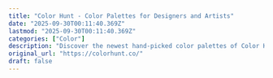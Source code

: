 ```yaml
---
title: "Color Hunt - Color Palettes for Designers and Artists"
date: "2025-09-30T00:11:40.369Z"
lastmod: "2025-09-30T00:11:40.369Z"
categories: ["Color"]
description: "Discover the newest hand-picked color palettes of Color Hunt. Get color inspiration for your design and art projects."
original_url: "https://colorhunt.co/"
draft: false
---
```

